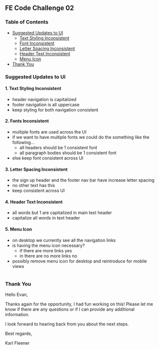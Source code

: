 ## FE Code Challenge 02

### Table of Contents

- [Suggested Updates to UI](#Suggested-Updates-to-UI)
  - [Text Styling Inconsistent](#Text-Styling-Inconsistent)
  - [Font Inconsistent](#Font-Inconsistent)
  - [Letter Spacing Inconsistent](#Letter-Spacing-Inconsistent)
  - [Header Text Inconsistent](#Header-Text-Inconsistent)
  - [Menu Icon](#Menu-Icon)
- [Thank You](#Thank-You)

### Suggested Updates to UI

#### 1. Text Styling Inconsistent
- header navigation is capitalized
- footer navigation is all uppercase
- keep styling for both navigation consistent

#### 2. Fonts Inconsistent
- multiple fonts are used across the UI
- if we want to have multiple fonts we could do the something like the following...
  - all headers should be 1 consistent font
  - all paragraph bodies should be 1 consistent font
- else keep font consistent across UI

#### 3. Letter Spacing Inconsistent
- the sign up header and the footer nav bar have increase letter spacing
- no other text has this
- keep consistent across UI

#### 4. Header Text Inconsistent
- all words but 1 are capitalized in main text header
- capitalize all words in text header

#### 5. Menu Icon
- on desktop we currently see all the navigation links
- is having the menu icon necessary?
  - if there are more links yes
  - in there are no more links no
- possibly remove menu icon for desktop and reintroduce for mobile views

#

### Thank You
Hello Evan,

Thanks again for the opportunity, I had fun working on this! Please let me know if there are any questions or if I can provide any additional information.

I look forward to hearing back from you about the next steps.

Best regards,

Karl Fleener